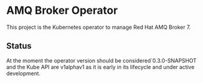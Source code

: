 # AMQ Broker Operator

This project is the Kubernetes operator to manage Red Hat AMQ Broker 7.

## Status
At the moment the operator version should be considered`0.3.0-SNAPSHOT and the Kube API are v1alphav1
as it is early in its lifecycle and under active development.
